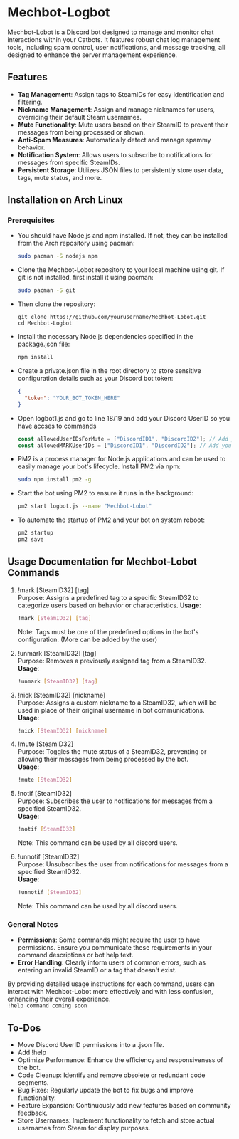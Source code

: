 # Mechbot-Logbot

Mechbot-Lobot is a Discord bot designed to manage and monitor chat interactions within your Catbots. It features robust chat log management tools, including spam control, user notifications, and message tracking, all designed to enhance the server management experience.

## Features

- **Tag Management**: Assign tags to SteamIDs for easy identification and filtering.
- **Nickname Management**: Assign and manage nicknames for users, overriding their default Steam usernames.
- **Mute Functionality**: Mute users based on their SteamID to prevent their messages from being processed or shown.
- **Anti-Spam Measures**: Automatically detect and manage spammy behavior.
- **Notification System**: Allows users to subscribe to notifications for messages from specific SteamIDs.
- **Persistent Storage**: Utilizes JSON files to persistently store user data, tags, mute status, and more.

## Installation on Arch Linux

### Prerequisites

- You should have Node.js and npm installed. If not, they can be installed from the Arch repository using pacman:
  ```bash
  sudo pacman -S nodejs npm

- Clone the Mechbot-Lobot repository to your local machine using git. If git is not installed, first install it using pacman:
  ```bash
  sudo pacman -S git

- Then clone the repository:
  ```
  git clone https://github.com/yourusername/Mechbot-Lobot.git
  cd Mechbot-Logbot
- Install the necessary Node.js dependencies specified in the package.json file:
  ```bash
  npm install

- Create a private.json file in the root directory to store sensitive configuration details such as your Discord bot token:
  ```json
  {
    "token": "YOUR_BOT_TOKEN_HERE"
  }
  ```
- Open logbot1.js and go to line 18/19 and add your Discord UserID so you have accses to commands
  ```javascript
  const allowedUserIDsForMute = ["DiscordID1", "DiscordID2"]; // Add your allowed Discord user IDs here to mute players
  const allowedMARKUserIDs = ["DiscordID1", "DiscordID2"]; // Add your allowed Discord user IDs here to mark/nick players
  ```
- PM2 is a process manager for Node.js applications and can be used to easily manage your bot's lifecycle. Install PM2 via npm:

  ```bash
  sudo npm install pm2 -g

- Start the bot using PM2 to ensure it runs in the background:

  ```bash
  pm2 start logbot.js --name "Mechbot-Lobot"

- To automate the startup of PM2 and your bot on system reboot:
  ```bash
  pm2 startup
  pm2 save
  
## Usage Documentation for Mechbot-Lobot Commands
1. !mark [SteamID32] [tag] <br>
Purpose: Assigns a predefined tag to a specific SteamID32 to categorize users based on behavior or characteristics.
**Usage**:
   ```bash
   !mark [SteamID32] [tag]
   ```
    Note: Tags must be one of the predefined options in the bot's configuration. (More can be added by the user)

2. !unmark [SteamID32] [tag] <br>
Purpose: Removes a previously assigned tag from a SteamID32. <br>
 **Usage**:
    ```bash
    !unmark [SteamID32] [tag]
    ```

3. !nick [SteamID32] [nickname] <br>
Purpose: Assigns a custom nickname to a SteamID32, which will be used in place of their original username in bot communications. <br>
**Usage**:
    ```bash
    !nick [SteamID32] [nickname]
    ```

4. !mute [SteamID32] <br>
Purpose: Toggles the mute status of a SteamID32, preventing or allowing their messages from being processed by the bot.  <br>
 **Usage**:
   ```bash
   !mute [SteamID32]
   ```

5. !notif [SteamID32] <br>
Purpose: Subscribes the user to notifications for messages from a specified SteamID32. <br>
**Usage**:
   ```bash
   !notif [SteamID32]
   ```
   Note: This command can be used by all discord users.

6. !unnotif [SteamID32] <br>
Purpose: Unsubscribes the user from notifications for messages from a specified SteamID32. <br>
**Usage**:
   ```bash
   !unnotif [SteamID32]
   ```
   Note: This command can be used by all discord users.

### General Notes

- **Permissions**: Some commands might require the user to have permissions. Ensure you communicate these requirements in your command descriptions or bot help text.
- **Error Handling**: Clearly inform users of common errors, such as entering an invalid SteamID or a tag that doesn't exist.

By providing detailed usage instructions for each command, users can interact with Mechbot-Lobot more effectively and with less confusion, enhancing their overall experience. <br>
`!help command coming soon`

## To-Dos
- Move Discord UserID permissions into a .json file.
- Add !help
- Optimize Performance: Enhance the efficiency and responsiveness of the bot.
- Code Cleanup: Identify and remove obsolete or redundant code segments.
- Bug Fixes: Regularly update the bot to fix bugs and improve functionality.
- Feature Expansion: Continuously add new features based on community feedback.
- Store Usernames: Implement functionality to fetch and store actual usernames from Steam for display purposes.
